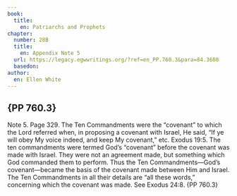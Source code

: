 ```yaml
---
book:
  title:
    en: Patriarchs and Prophets
chapter:
  number: 28B
  title:
    en: Appendix Note 5
  url: https://legacy.egwwritings.org/?ref=en_PP.760.3&para=84.3608
  basedon: 
author:
  en: Ellen White
---
```


## {PP 760.3}

Note 5. Page 329. The Ten Commandments were the “covenant” to which the Lord referred when, in proposing a covenant with Israel, He said, “If ye will obey My voice indeed, and keep My covenant,” etc. Exodus 19:5. The ten commandments were termed God’s “covenant” before the covenant was made with Israel. They were not an agreement made, but something which God commanded them to perform. Thus the Ten Commandments—God’s covenant—became the basis of the covenant made between Him and Israel. The Ten Commandments in all their details are “all these words,” concerning which the covenant was made. See Exodus 24:8. {PP 760.3}
